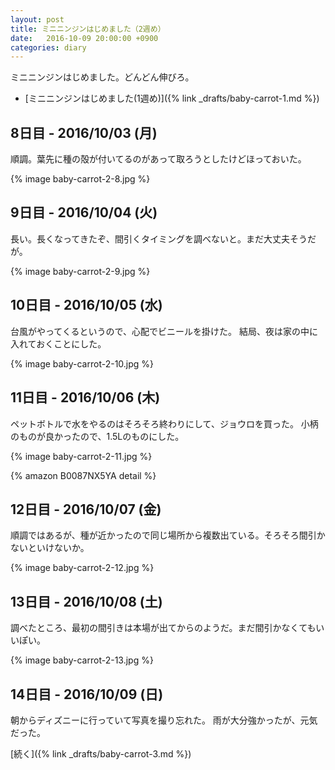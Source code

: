 ```yaml
---
layout: post
title: ミニニンジンはじめました（2週め）
date:   2016-10-09 20:00:00 +0900
categories: diary
---
```


ミニニンジンはじめました。どんどん伸びろ。

- [ミニニンジンはじめました(1週め)]({% link _drafts/baby-carrot-1.md %})

## 8日目 - 2016/10/03 (月)
順調。葉先に種の殻が付いてるのがあって取ろうとしたけどほっておいた。

{% image baby-carrot-2-8.jpg %}

## 9日目 - 2016/10/04 (火)
長い。長くなってきたぞ、間引くタイミングを調べないと。まだ大丈夫そうだが。

{% image baby-carrot-2-9.jpg %}

## 10日目 - 2016/10/05 (水)
台風がやってくるというので、心配でビニールを掛けた。
結局、夜は家の中に入れておくことにした。

{% image baby-carrot-2-10.jpg %}

## 11日目 - 2016/10/06 (木)
ペットボトルで水をやるのはそろそろ終わりにして、ジョウロを買った。
小柄のものが良かったので、1.5Lのものにした。

{% image baby-carrot-2-11.jpg %}

{% amazon B0087NX5YA detail %}

## 12日目 - 2016/10/07 (金)
順調ではあるが、種が近かったので同じ場所から複数出ている。そろそろ間引かないといけないか。

{% image baby-carrot-2-12.jpg %}

## 13日目 - 2016/10/08 (土)
調べたところ、最初の間引きは本場が出てからのようだ。まだ間引かなくてもいいぽい。

{% image baby-carrot-2-13.jpg %}

## 14日目 - 2016/10/09 (日)
朝からディズニーに行っていて写真を撮り忘れた。
雨が大分強かったが、元気だった。

 [続く]({% link _drafts/baby-carrot-3.md %})